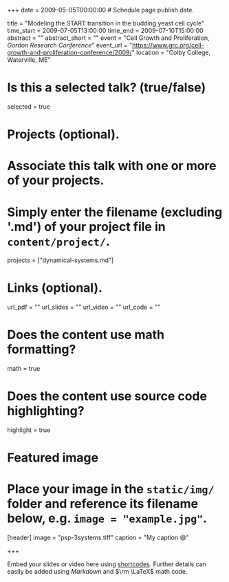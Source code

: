 +++
date = 2009-05-05T00:00:00  # Schedule page publish date.

title = "Modeling the START transition in the budding yeast cell cycle"
time_start = 2009-07-05T13:00:00
time_end = 2009-07-10T15:00:00
abstract = ""
abstract_short = ""
event = "Cell Growth and Proliferation, *Gordon Research Conference*"
event_url = "https://www.grc.org/cell-growth-and-proliferation-conference/2009/"
location = "Colby College, Waterville, ME"

# Is this a selected talk? (true/false)
selected = true

# Projects (optional).
#   Associate this talk with one or more of your projects.
#   Simply enter the filename (excluding '.md') of your project file in `content/project/`.
projects = ["dynamical-systems.md"]

# Links (optional).
url_pdf = ""
url_slides = ""
url_video = ""
url_code = ""

# Does the content use math formatting?
math = true

# Does the content use source code highlighting?
highlight = true

# Featured image
# Place your image in the `static/img/` folder and reference its filename below, e.g. `image = "example.jpg"`.
[header]
image = "psp-3systems.tiff"
caption = "My caption :smile:"

+++

Embed your slides or video here using [shortcodes](https://sourcethemes.com/academic/post/writing-markdown-latex/). Further details can easily be added using *Markdown* and $\rm \LaTeX$ math code.
